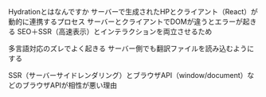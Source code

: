 Hydrationとはなんですか
サーバーで生成されたHPとクライアント（React）が動的に連携するプロセス
サーバーとクライアントでDOMが違うとエラーが起きる
SEO＋SSR（高速表示）とインテラクションを両立させるため

多言語対応のズレでよく起きる
サーバー側でも翻訳ファイルを読み込むようにする

SSR（サーバーサイドレンダリング）とブラウザAPI（window/document）などのブラウザAPIが相性が悪い理由


